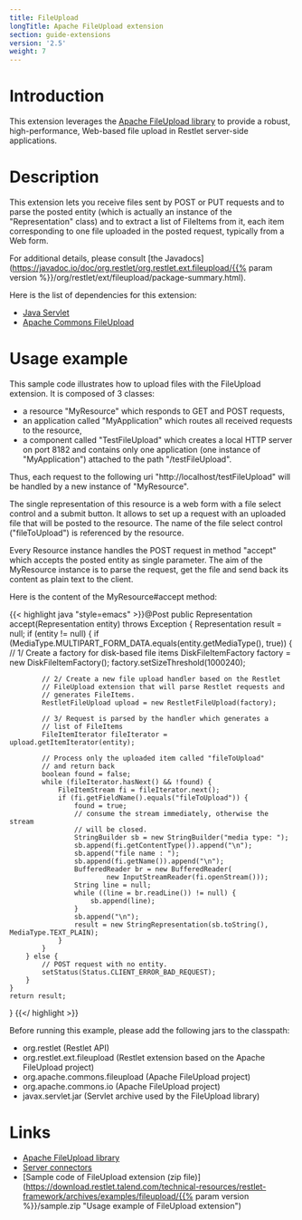 ```yaml
---
title: FileUpload
longTitle: Apache FileUpload extension
section: guide-extensions
version: '2.5'
weight: 7
---
```

# Introduction

This extension leverages the [Apache FileUpload
library](http://commons.apache.org/fileupload/)
to provide a robust, high-performance, Web-based file upload in Restlet
server-side applications.

# Description

This extension lets you receive files sent by POST or PUT requests and
to parse the posted entity (which is actually an instance of the
"Representation" class) and to extract a list of FileItems from it, each
item corresponding to one file uploaded in the posted request, typically
from a Web form.

For additional details, please consult [the
Javadocs](https://javadoc.io/doc/org.restlet/org.restlet.ext.fileupload/{{% param version %}}/org/restlet/ext/fileupload/package-summary.html).

Here is the list of dependencies for this extension:

-   [Java Servlet](http://www.oracle.com/technetwork/java/javaee/servlet/index.html)
-   [Apache Commons FileUpload](http://jakarta.apache.org/commons/fileupload/)

# Usage example

This sample code illustrates how to upload files with the FileUpload
extension. It is composed of 3 classes:

-   a resource "MyResource" which responds to GET and POST requests,
-   an application called "MyApplication" which routes all received
    requests to the resource,
-   a component called "TestFileUpload" which creates a local HTTP
    server on port 8182 and contains only one application (one instance
    of "MyApplication") attached to the path "/testFileUpload".

Thus, each request to the following uri
"http://localhost/testFileUpload" will be handled by a new instance of
"MyResource".

The single representation of this resource is a web form with a file
select control and a submit button. It allows to set up a request with
an uploaded file that will be posted to the resource. The name of the
file select control ("fileToUpload") is referenced by the resource.

Every Resource instance handles the POST request in method "accept"
which accepts the posted entity as single parameter. The aim of the
MyResource instance is to parse the request, get the file and send
back its content as plain text to the client.

Here is the content of the MyResource\#accept method:

{{< highlight java "style=emacs" >}}@Post
public Representation accept(Representation entity) throws Exception {
    Representation result = null;
    if (entity != null) {
        if (MediaType.MULTIPART_FORM_DATA.equals(entity.getMediaType(), true)) {
            // 1/ Create a factory for disk-based file items
            DiskFileItemFactory factory = new DiskFileItemFactory();
            factory.setSizeThreshold(1000240);

            // 2/ Create a new file upload handler based on the Restlet
            // FileUpload extension that will parse Restlet requests and
            // generates FileItems.
            RestletFileUpload upload = new RestletFileUpload(factory);

            // 3/ Request is parsed by the handler which generates a
            // list of FileItems
            FileItemIterator fileIterator = upload.getItemIterator(entity);

            // Process only the uploaded item called "fileToUpload"
            // and return back
            boolean found = false;
            while (fileIterator.hasNext() && !found) {
                FileItemStream fi = fileIterator.next();
                if (fi.getFieldName().equals("fileToUpload")) {
                    found = true;
                    // consume the stream immediately, otherwise the stream
                    // will be closed.
                    StringBuilder sb = new StringBuilder("media type: ");
                    sb.append(fi.getContentType()).append("\n");
                    sb.append("file name : ");
                    sb.append(fi.getName()).append("\n");
                    BufferedReader br = new BufferedReader(
                            new InputStreamReader(fi.openStream()));
                    String line = null;
                    while ((line = br.readLine()) != null) {
                        sb.append(line);
                    }
                    sb.append("\n");
                    result = new StringRepresentation(sb.toString(), MediaType.TEXT_PLAIN);
                }
            }
        } else {
            // POST request with no entity.
            setStatus(Status.CLIENT_ERROR_BAD_REQUEST);
        }
    }
    return result;
}
{{</ highlight >}}

Before running this example, please add the following jars to the
classpath:

-   org.restlet (Restlet API)
-   org.restlet.ext.fileupload (Restlet extension based on the Apache FileUpload project)
-   org.apache.commons.fileupload (Apache FileUpload project)
-   org.apache.commons.io (Apache FileUpload project)
-   javax.servlet.jar (Servlet archive used by the FileUpload library)

# Links

-   [Apache FileUpload library](http://commons.apache.org/fileupload/)
-   [Server connectors](../core/base/connectors)
-   [Sample code of FileUpload extension (zip file)](https://download.restlet.talend.com/technical-resources/restlet-framework/archives/examples/fileupload/{{% param version %}}/sample.zip "Usage example of FileUpload extension")
